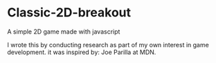 # Classic-2D-breakout
A simple 2D game made with javascript 

I wrote this by conducting research as part of my own interest in game development.
it was inspired by: Joe Parilla at MDN.
